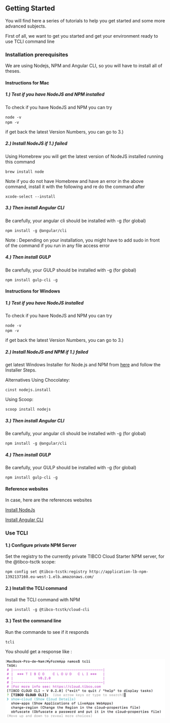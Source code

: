 ## Getting Started

You will find here a series of tutorials to help you get started and some more advanced subjects.

First of all, we want to get you started and get your environment ready to use TCLI command line

### Installation prerequisites

We are using Nodejs, NPM and Angular CLI, so you will have to install all of theses.


#### Instructions for Mac 

##### 1.) Test if you have NodeJS and NPM installed

To check if you have NodeJS and NPM you can try
```console
node -v
npm -v
```
if get back the latest Version Numbers, you can go to 3.)

##### 2.) Install NodeJS if 1.) failed
Using Homebrew you will get the latest version of NodeJS installed running this command
```console
brew install node
```

Note if you do not have Homebrew and have an error in the above command, install it with the following and re do the command after 
```console
xcode-select --install   
```

##### 3.) Then install Angular CLI 
Be carefully, your angular cli should be installed with -g (for global)


```console
npm install -g @angular/cli
```

Note : Depending on your installation, you might have to add sudo in front of the command if you run in any file access error

##### 4.) Then install GULP
Be carefully, your GULP should be installed with -g (for global)

```console
npm install gulp-cli -g
```
 

#### Instructions for Windows 

##### 1.) Test if you have NodeJS installed

To check if you have NodeJS and NPM you can try
```console
node -v
npm -v
```
if get back the latest Version Numbers, you can go to 3.)

##### 2.) Install NodeJS and NPM if 1.) failed

get latest Windows Installer for Node.js and NPM from [here](https://nodejs.org/en/download/) and follow the Installer Steps.

Alternatives
Using Chocolatey:
```
cinst nodejs.install
```
Using Scoop:
```
scoop install nodejs
```

##### 3.) Then install Angular CLI 
Be carefully, your angular cli should be installed with -g (for global)

```console
npm install -g @angular/cli
```


##### 4.) Then install GULP
Be carefully, your GULP should be installed with -g (for global)

```console
npm install gulp-cli -g
```

#### Reference websites

In case, here are the references websites

[Install NodeJs](https://nodejs.org/en/download/package-manager/)

[Install Angular CLI](https://www.npmjs.com/package/@angular/cli)



### Use TCLI

#### 1.)  Configure private NPM Server

Set the registry to the currently private TIBCO Cloud Starter NPM server, for the @tibco-tsctk scope:

```console
npm config set @tibco-tcstk:registry http://application-lb-npm-1392137160.eu-west-1.elb.amazonaws.com/
```

#### 2.) Install the TCLI command

Install the TCLI command with NPM


```console
npm install -g @tibco-tcstk/cloud-cli
```

#### 3.) Test the command line

Run the commande to see if it responds


```console
tcli
```

You should get a response like : 

 ![](001_getting_started_command_output.png)

